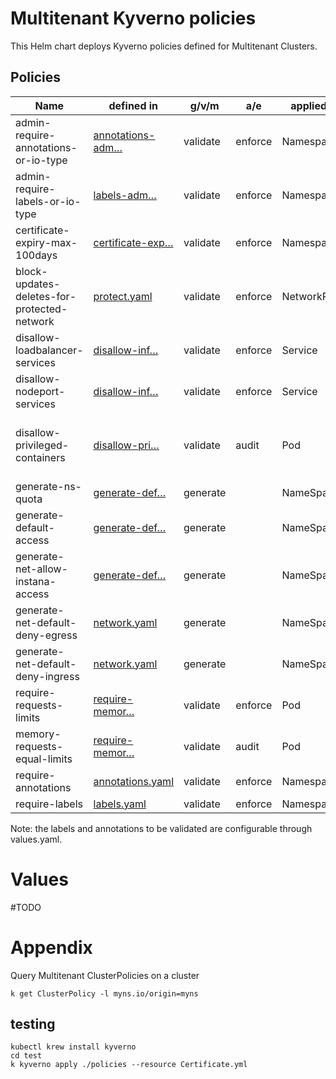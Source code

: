 # Multitenant Kyverno policies

This Helm chart deploys Kyverno policies defined for Multitenant Clusters. 


## Policies

| Name                                             | defined in                                | g/v/m    | a/e     | applied on    | description  |
| -------------                                    | ----------                                | -------- | -----   | ------------  | -------------|
| admin-require-annotations-or-io-type   | [annotations-adm…](/multitenant-kyverno-rules/templates/annotations-admin.yaml)| validate | enforce | Namespace     | Basic housekeeping to check for annotations (admins can override) |   
| admin-require-labels-or-io-type        | [labels-adm…](/multitenant-kyverno-rules/templates/labels-admin.yaml)| validate | enforce | Namespace     | Basic housekeeping to check for labels (admins can override) |   
| certificate-expiry-max-100days              | [certificate-exp…](/multitenant-kyverno-rules/templates/certificate-expiry-max-100days.yaml) | validate | enforce | Namespace     | k8s managed non letsencrypt certificates have to be renewed in every 100day | 
| block-updates-deletes-for-protected-network | [protect.yaml](/multitenant-kyverno-rules/templates/protect.yaml)| validate | enforce | NetworkPolicy | NetworkPolicies with `protected: "true"` label cannot be deleted |
| disallow-loadbalancer-services              | [disallow-inf…](/multitenant-kyverno-rules/templates/disallow-infa-services.yaml) | validate | enforce | Service       | Only allowed ClusterRoles can create LoadBalancer type services |
| disallow-nodeport-services                  | [disallow-inf…](/multitenant-kyverno-rules/templates/disallow-infa-services.yaml) | validate | enforce | Service       | NodePort type services cannot be created on the cluster | 
| disallow-privileged-containers              | [disallow-pri…](/multitenant-kyverno-rules/templates/disallow-privileged-containers.yaml) | validate | audit   | Pod           | The fields spec.containers[*].securityContext.privileged  and spec.initContainers[*].securityContext.privileged must not be set to true |
| generate-ns-quota                           | [generate-def…](/multitenant-kyverno-rules/templates/generate-default-reuests-limits.yaml) | generate |         | NameSpace     | All new Namespaces get resource quotas defined | 
| generate-default-access                     | [generate-def…](/multitenant-kyverno-rules/templates/generate-default-access.yaml) | generate |         | NameSpace     | Default RoleBindings can be created for namespaces | 
| generate-net-allow-instana-access           | [generate-def…](/multitenant-kyverno-rules/templates/generate-default-network-policies.yaml) | generate |         | NameSpace     | All new Namespaces get a protected NetworkPolicy that enables Instana communication | 
| generate-net-default-deny-egress            | [network.yaml](/multitenant-kyverno-rules/templates/generate-default-network-policies.yamll) | generate |         | NameSpace     | All new Namespaces get a protected NetworkPolicy that disables default egress | 
| generate-net-default-deny-ingress           | [network.yaml](/multitenant-kyverno-rules/templates/generate-default-network-policies.yaml) | generate |         | NameSpace     | All new Namespaces get a protected NetworkPolicy that disables default ingress | 
| require-requests-limits                     | [require-memor…](/multitenant-kyverno-rules/templates/require-memory-requests-limits.yaml) | validate | enforce | Pod           | This policy validates that all containers have something specified for memory and CPU requests and memory limits |
| memory-requests-equal-limits                | [require-memor…](/multitenant-kyverno-rules/templates/require-memory-requests-equal-limits.yaml) | validate | audit   | Pod           | This policy checks that all containers in a given Pod have memory requests equal to limits | 
| require-annotations                         | [annotations.yaml](/multitenant-kyverno-rules/templates/labels.yaml) | validate | enforce | Namespace     | Basic housekeeping checks (annotations) | 
| require-labels                              | [labels.yaml](/multitenant-kyverno-rules/templates/labels.yaml) | validate | enforce | Namespace     | Basic housekeeping checks (labels) | 


Note: the labels and annotations to be validated are configurable through values.yaml.

# Values

#TODO

# Appendix

Query Multitenant ClusterPolicies on a cluster

```
k get ClusterPolicy -l myns.io/origin=myns
```

## testing

```
kubectl krew install kyverno 
cd test
k kyverno apply ./policies --resource Certificate.yml
```
